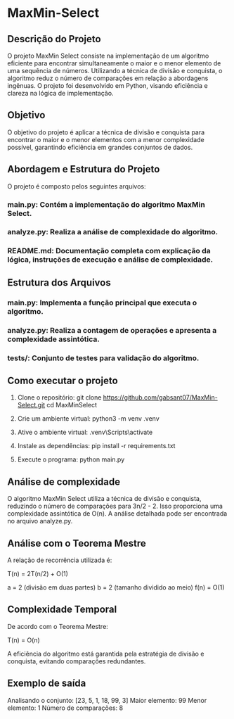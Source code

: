 # MaxMin-Select

## Descrição do Projeto

O projeto MaxMin Select consiste na implementação de um algoritmo eficiente para encontrar simultaneamente o maior e o menor elemento de uma sequência de números. Utilizando a técnica de divisão e conquista, o algoritmo reduz o número de comparações em relação a abordagens ingênuas. O projeto foi desenvolvido em Python, visando eficiência e clareza na lógica de implementação.

## Objetivo

O objetivo do projeto é aplicar a técnica de divisão e conquista para encontrar o maior e o menor elementos com a menor complexidade possível, garantindo eficiência em grandes conjuntos de dados.

## Abordagem e Estrutura do Projeto

O projeto é composto pelos seguintes arquivos:

### main.py: Contém a implementação do algoritmo MaxMin Select.

### analyze.py: Realiza a análise de complexidade do algoritmo.

### README.md: Documentação completa com explicação da lógica, instruções de execução e análise de complexidade.

## Estrutura dos Arquivos

### main.py: Implementa a função principal que executa o algoritmo.

### analyze.py: Realiza a contagem de operações e apresenta a complexidade assintótica.

### tests/: Conjunto de testes para validação do algoritmo.

## Como executar o projeto

1. Clone o repositório:
   git clone https://github.com/gabsant07/MaxMin-Select.git
   cd MaxMinSelect

2. Crie um ambiente virtual:
   python3 -m venv .venv

3. Ative o ambiente virtual:
   .venv\Scripts\activate

4. Instale as dependências:
   pip install -r requirements.txt

5. Execute o programa:
   python main.py

## Análise de complexidade 

O algoritmo MaxMin Select utiliza a técnica de divisão e conquista, reduzindo o número de comparações para 3n/2 - 2. Isso proporciona uma complexidade assintótica de O(n). A análise detalhada pode ser encontrada no arquivo analyze.py.

## Análise com o Teorema Mestre

A relação de recorrência utilizada é:

T(n) = 2T(n/2) + O(1)

a = 2 (divisão em duas partes)
b = 2 (tamanho dividido ao meio)
f(n) = O(1)

## Complexidade Temporal

De acordo com o Teorema Mestre:

T(n) = O(n)

A eficiência do algoritmo está garantida pela estratégia de divisão e conquista, evitando comparações redundantes.

## Exemplo de saída

Analisando o conjunto: [23, 5, 1, 18, 99, 3]
Maior elemento: 99
Menor elemento: 1
Número de comparações: 8
